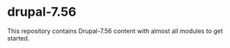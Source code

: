 # drupal-7.56
This repository contains Drupal-7.56 content with almost all modules to get started. 
